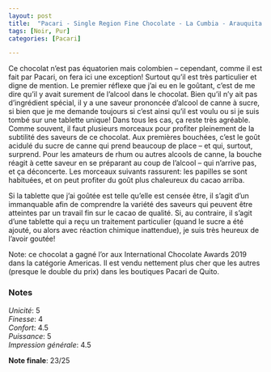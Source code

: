 ```yaml
---
layout: post
title:  "Pacari - Single Region Fine Chocolate - La Cumbia - Arauquita - 70% Cacao"
tags: [Noir, Pur] 
categories: [Pacari]

---
```


Ce chocolat n’est pas équatorien mais colombien – cependant, comme il est fait par Pacari, on fera ici une exception!
Surtout qu’il est très particulier et digne de mention. Le premier réflexe que j’ai eu en le goûtant, c’est de me dire qu’il y avait surement de l’alcool dans le chocolat. Bien qu’il n’y ait pas d’ingrédient spécial, il y a une saveur prononcée d’alcool de canne à sucre, si bien que je me demande toujours si c’est ainsi qu’il est voulu ou si je suis tombé sur une tablette unique!  Dans tous les cas, ça reste très agréable.
Comme souvent, il faut plusieurs morceaux pour profiter pleinement de la subtilité des saveurs de ce chocolat. Aux premières bouchées, c’est le goût acidulé du sucre de canne qui prend beaucoup de place – et qui, surtout, surprend. Pour les amateurs de rhum ou autres alcools de canne, la bouche réagit à cette saveur en se préparant au coup de l’alcool – qui n’arrive pas, et ça déconcerte. Les morceaux suivants rassurent: les papilles se sont habituées, et on peut profiter du goût plus chaleureux du cacao arriba.

Si la tablette que j’ai goûtée est telle qu’elle est censée être, il s’agit d’un immanquable afin de comprendre la variété des saveurs qui peuvent être atteintes par un travail fin sur le cacao de qualité. Si, au contraire, il s’agit d’une tablette qui a reçu un traitement particulier (quand le sucre a été ajouté, ou alors avec réaction chimique inattendue), je suis très heureux de l’avoir goutée!

Note: ce chocolat a gagné l’or aux International Chocolate Awards 2019 dans la catégorie Americas. Il est vendu nettement plus cher que les autres (presque le double du prix) dans les boutiques Pacari de Quito.


### Notes

_Unicité_: 5  
_Finesse_: 4  
_Confort_: 4.5  
_Puissance_: 5  
_Impression générale_: 4.5

**Note finale**: 23/25